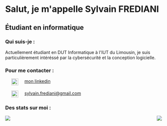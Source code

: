# Salut, je m'appelle Sylvain FREDIANI
## Étudiant en informatique

### Qui suis-je :
<p>
  Actuellement étudiant en DUT Informatique à l'IUT du Limousin, je suis particulièrement intéréssé par la cybersécurité et la conception logicielle.
</p>

### Pour me contacter :

<div style="display : flex; alignItems : center">
  <img height="22px" src="https://cdn.jsdelivr.net/npm/simple-icons@v3/icons/linkedin.svg" hspace="20"/> 
  <a href="linkedin.com/in/sylvain-frediani-a0b9951b7">mon linkedin </a>
</div>

</br>

<div style="display : flex; alignItems : center">
  <img height="22px" src="https://cdn.jsdelivr.net/npm/simple-icons@3.13.0/icons/gmail.svg" hspace="20"/> 
  <a href="mailto:sylvain.frediani@gmail.com">sylvain.frediani@gmail.com</a>
</div>



### Des stats sur moi :

<div style="display: flex; align-items: flex-start; justify-content: space-between;">
  <img src="https://github-readme-stats.vercel.app/api?username=Sylvain999&hide=contribs,prs" />
  <img src="https://github-readme-stats.vercel.app/api/top-langs/?username=Sylvain999&layout=compact"/>
</div>
